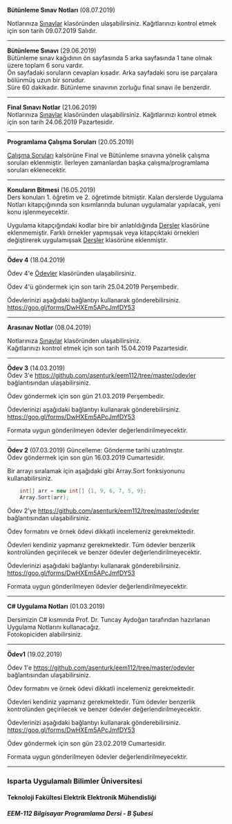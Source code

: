 **Bütünleme Sınav Notları** (08.07.2019)   

Notlarınıza [Sınavlar](./sinavlar) klasöründen ulaşabilirsiniz. 
Kağıtlarınızı kontrol etmek için son tarih 09.07.2019 Salıdır. 

---


**Bütünleme Sınavı** (29.06.2019)   
Bütünleme sınav kağıdının ön sayfasında 5 arka sayfasında 1 tane olmak üzere toplam 6 soru vardır.   
Ön sayfadaki soruların cevapları kısadır. Arka sayfadaki soru ise parçalara bölünmüş uzun bir sorudur.   
Süre 60 dakikadır. 
Bütünleme sınavının zorluğu final sınavı ile benzerdir. 

---

**Final Sınavı Notlar** (21.06.2019)   
Notlarınıza [Sınavlar](./sinavlar) klasöründen ulaşabilirsiniz. 
Kağıtlarınızı kontrol etmek için son tarih 24.06.2019 Pazartesidir.

---

**Programlama Çalışma Soruları** (20.05.2019)   

[Çalışma Soruları](./calisma_sorulari/) kalsörüne Final ve Bütünleme sınavına yönelik çalışma soruları eklenmiştir. İlerleyen zamanlardan başka çalışma/programlama soruları eklenecektir.



---


**Konuların Bitmesi** (16.05.2019)   
Ders konuları 1. öğretim ve 2. öğretimde bitmiştir. Kalan derslerde Uygulama Notları kitapçığınında son kısımlarında bulunan uygulamalar yapılacak, yeni konu işlenmeyecektir.

Uygulama kitapçığındaki kodlar bire bir anlatıldığında [Dersler](./dersler/) klasörüne eklenmemiştir. Farklı örnekler yapmışsak veya kitapçıktaki örnekleri değiştirerek uygulamışsak [Dersler](./dersler/) klasörüne eklenmiştir.


---   


**Ödev 4** (18.04.2019)   

Ödev 4'e [Ödevler](./odevler) klasöründen ulaşabilirsiniz.   

Ödev 4'ü göndermek için son tarih 25.04.2019 Perşembedir.

Ödevlerinizi aşağıdaki bağlantıyı kullanarak gönderebilirsiniz.   
https://goo.gl/forms/DwHXEm5APcJmfDY53

---   



**Arasınav Notlar** (08.04.2019)   

Notlarınıza [Sınavlar](./sinavlar) klasöründen ulaşabilirsiniz.    
Kağıtlarınızı kontrol etmek için son tarih 15.04.2019 Pazartesidir.


---   
**Ödev 3** (14.03.2019)   
Ödev 3'e https://github.com/asenturk/eem112/tree/master/odevler bağlantısından ulaşabilirsiniz.

Ödev göndermek için son gün 21.03.2019 Perşembedir.

Ödevlerinizi aşağıdaki bağlantıyı kullanarak gönderebilirsiniz.   
https://goo.gl/forms/DwHXEm5APcJmfDY53

Formata uygun gönderilmeyen ödevler değerlendirilmeyecektir.

---   

**Ödev 2** (07.03.2019)
Güncelleme: Gönderme tarihi uzatılmıştır.  
Ödev göndermek için son gün 16.03.2019 Cumartesidir.

Bir arrayı sıralamak için aşağıdaki gibi Array.Sort fonksiyonunu kullanabilirsiniz.
```csharp
	int[] arr = new int[] {1, 9, 6, 7, 5, 9}; 
	Array.Sort(arr); 
```
  
  
Ödev 2'ye https://github.com/asenturk/eem112/tree/master/odevler bağlantısından ulaşabilirsiniz.

Ödev formatını ve örnek ödevi dikkatli incelemeniz gerekmektedir.

Ödevleri kendiniz yapmanız gerekmektedir. Tüm ödevler benzerlik kontrolünden geçirilecek ve benzer ödevler değerlendirilmeyecektir.

Ödevlerinizi aşağıdaki bağlantıyı kullanarak gönderebilirsiniz.   
https://goo.gl/forms/DwHXEm5APcJmfDY53


Formata uygun gönderilmeyen ödevler değerlendirilmeyecektir.

---   

**C# Uygulama Notları** (01.03.2019)   

Dersimizin C# kısmında Prof. Dr. Tuncay Aydoğan tarafından hazırlanan Uygulama Notlarını kullanacağız.  
Fotokopiciden alabilirsiniz.

---   


**Ödev1** (19.02.2019)   

Ödev 1'e https://github.com/asenturk/eem112/tree/master/odevler bağlantısından ulaşabilirsiniz.

Ödev formatını ve örnek ödevi dikkatli incelemeniz gerekmektedir.

Ödevleri kendiniz yapmanız gerekmektedir. Tüm ödevler benzerlik kontrolünden geçirilecek ve benzer ödevler değerlendirilmeyecektir.

Ödevlerinizi aşağıdaki bağlantıyı kullanarak gönderebilirsiniz.   
https://goo.gl/forms/DwHXEm5APcJmfDY53

Ödev göndermek için son gün 23.02.2019 Cumartesidir.

Formata uygun gönderilmeyen ödevler değerlendirilmeyecektir.
 

---

### Isparta Uygulamalı Bilimler Üniversitesi
#### Teknoloji Fakültesi Elektrik Elektronik Mühendisliği
##### EEM-112 Bilgisayar Programlama Dersi - B Şubesi